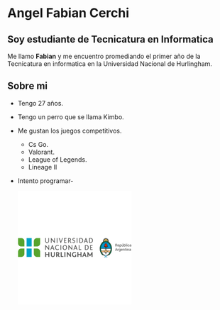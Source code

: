 # Angel Fabian Cerchi

## Soy estudiante de Tecnicatura en Informatica

Me llamo **Fabian** y me encuentro promediando el primer año de la Tecnicatura en informatica en la Universidad Nacional de Hurlingham.

## Sobre mi
- Tengo 27 años.
- Tengo un perro que se llama Kimbo.
- Me gustan los juegos competitivos.
   - Cs Go.
   - Valorant.
   - League of Legends.
   - Lineage II
- Intento programar-

   ![foto](unahur.png)
